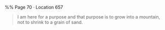 %% Page 70 · Location 657 
> I am here for a purpose and that purpose is to grow into a mountain, not to shrink to a grain of sand. 